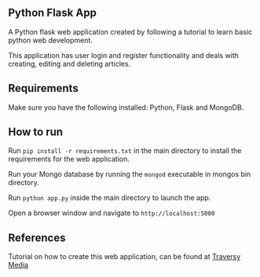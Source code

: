 ## Python Flask App
A Python flask web application created by following a tutorial to learn basic python web development. 

This application has user login and register functionality and deals with creating, editing and deleting articles.

## Requirements
Make sure you have the following installed: Python, Flask and MongoDB.

## How to run
Run `pip install -r requirements.txt` in the main directory to install the requirements for the web application.

Run your Mongo database by running the `mongod` executable in mongos bin directory.

Run `python app.py` inside the main directory to launch the app.

Open a browser window and navigate to `http://localhost:5000`

## References
Tutorial on how to create this web application, can be found at [Traversy Media](https://www.youtube.com/user/TechGuyWeb)
